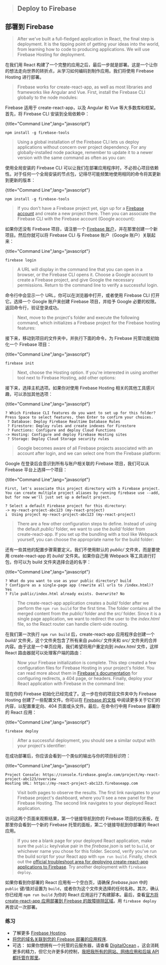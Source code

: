 > ## Deploy to Firebase

## 部署到 Firebase

> After we've built a full-fledged application in React, the final step is deployment. It is the tipping point of getting your ideas into the world, from learning how to code to producing applications. We will use Firebase Hosting for deployment.

在我们用 React 构建了一个完整的应用之后，最后一步就是部署。这是一个让你的想法走向世界的转折点，从学习如何编码到制作应用。我们将使用 Firebase Hosting 进行部署。

> Firebase works for create-react-app, as well as most libraries and frameworks like Angular and Vue. First, install the Firebase CLI globally to the node modules:

Firebase 适用于 create-react-app，以及 Angular 和 Vue 等大多数库和框架。首先，将 Firebase CLI 安装到全局依赖中：

{title="Command Line",lang="javascript"}
~~~~~~~
npm install -g firebase-tools
~~~~~~~

> Using a global installation of the Firebase CLI lets us deploy applications without concern over project dependency. For any globally-installed node package, remember to update it to a newer version with the same command as often as you can:

使用全局安装的 Firebase CLI 可以让我们在部署应用程序时，不必担心项目依赖性。对于任何一个全局安装的节点包，记得尽可能频繁地使用相同的命令将其更新到更新的版本：

{title="Command Line",lang="javascript"}
~~~~~~~
npm install -g firebase-tools
~~~~~~~

> If you don't have a Firebase project yet, sign up for a [Firebase account](https://console.firebase.google.com/) and create a new project there. Then you can associate the Firebase CLI with the Firebase account (Google account):

如果你还没有 Firebase 项目，请注册一个 [Firebase 账户](https://console.firebase.google.com/)，并在那里创建一个新项目。然后你就可以将 Firebase CLI 与 Firebase 账户（Google 账户）关联起来：

{title="Command Line",lang="javascript"}
~~~~~~~
firebase login
~~~~~~~

> A URL will display in the command line that you can open in a browser, or the Firebase CLI opens it. Choose a Google account to create a Firebase project, and give Google the necessary permissions. Return to the command line to verify a successful login.

命令行中会显示一个 URL，你可以在浏览器中打开，或者使用 Firebase CLI 打开它。选择一个 Google 账户来创建 Firebase 项目，并给予 Google 必要的权限。返回命令行，验证登录成功。

> Next, move to the project's folder and execute the following command, which initializes a Firebase project for the Firebase hosting features:

接下来，移动到项目的文件夹中，并执行下面的命令，为 Firebase 托管功能初始化一个 Firebase 项目：

{title="Command Line",lang="javascript"}
~~~~~~~
firebase init
~~~~~~~

> Next, choose the Hosting option. If you're interested in using another tool next to Firebase Hosting, add other options:

接下来，选择主机选项。如果你对使用 Firebase Hosting 相关的其他工具感兴趣，可以添加其他选项：

{title="Command Line",lang="javascript"}
~~~~~~~
? Which Firebase CLI features do you want to set up for this folder? Press Space to select features, then Enter to confirm your choices.
 ? Database: Deploy Firebase Realtime Database Rules
 ? Firestore: Deploy rules and create indexes for Firestore
 ? Functions: Configure and deploy Cloud Functions
-> Hosting: Configure and deploy Firebase Hosting sites
 ? Storage: Deploy Cloud Storage security rules
~~~~~~~

> Google becomes aware of all Firebase projects associated with an account after login, and we can select one from the Firebase platform:

Google 在登录后会意识到所有与账户相关联的 Firebase 项目，我们可以从 Firebase 平台上选择一个项目：

{title="Command Line",lang="javascript"}
~~~~~~~
First, let's associate this project directory with a Firebase project.
You can create multiple project aliases by running firebase use --add,
but for now we'll just set up a default project.

? Select a default Firebase project for this directory:
-> my-react-project-abc123 (my-react-project)
i  Using project my-react-project-abc123 (my-react-project)
~~~~~~~

> There are a few other configuration steps to define. Instead of using the default *public/* folder, we want to use the *build/* folder from create-react-app. If you set up the bundling with a tool like Webpack yourself, you can choose the appropriate name for the build folder:

还有一些其他的配置步骤需要定义。我们不使用默认的 *public/* 文件夹，而是要使用 create-react-app 的 *build/* 文件夹。如果你自己用 Webpack 等工具进行打包，你可以为 build 文件夹选择合适的名字：

{title="Command Line",lang="javascript"}
~~~~~~~
? What do you want to use as your public directory? build
? Configure as a single-page app (rewrite all urls to /index.html)? Yes
? File public/index.html already exists. Overwrite? No
~~~~~~~

> The create-react-app application creates a *build/* folder after we perform the `npm run build` for the first time. The folder contains all the merged content from the *public/* folder and the *src/* folder. Since it is a single page application, we want to redirect the user to the *index.html* file, so the React router can handle client-side routing.

在我们第一次执行 `npm run build` 后，create-react-app 应用程序会创建一个 *build/* 文件夹，这个文件夹包含了所有来自 *public/* 文件夹和 *src/* 文件夹的合并内容。由于这是一个单页应用，我们希望将用户重定向到 *index.html* 文件，这样 React 路由器就可以处理客户端的路由：

> Now your Firebase initialization is complete. This step created a few configuration files for Firebase Hosting in your project's folder. You can read more about them in [Firebase's documentation](https://firebase.google.com/docs/hosting/full-config) for configuring redirects, a 404 page, or headers. Finally, deploy your React application with Firebase in the command line:

现在你的 Firebase 初始化已经完成了。这一步在你的项目文件夹中为 Firebase Hosting 创建了一些配置文件。你可以在 [Firebase 的文档](https://firebase.google.com/docs/hosting/full-config) 中阅读更多关于它们的内容，以配置重定向、404 页面或头文件。最后，在命令行中用 Firebase 部署你的 React 应用：

{title="Command Line",lang="javascript"}
~~~~~~~
firebase deploy
~~~~~~~

> After a successful deployment, you should see a similar output with your project's identifier:

在成功部署后，你应该会看到一个类似的输出与你的项目标识符：

{title="Command Line",lang="javascript"}
~~~~~~~
Project Console: https://console.firebase.google.com/project/my-react-project-abc123/overview
Hosting URL: https://my-react-project-abc123.firebaseapp.com
~~~~~~~

> Visit both pages to observe the results. The first link navigates to your Firebase project's dashboard, where you'll see a new panel for the Firebase Hosting. The second link navigates to your deployed React application.

访问这两个页面来观察结果，第一个链接导航到你的 Firebase 项目的仪表板，在那里你会看到一个新的 Firebase 托管的面板，第二个链接导航到你部署的 React 应用。

> If you see a blank page for your deployed React application, make sure the `public` key/value pair in the *firebase.json* is set to `build`, or whichever name you chose for this folder. Second, verify you've run the build script for your React app with `npm run build`. Finally, check out the [official troubleshoot area for deploying create-react-app applications to Firebase](https://create-react-app.dev/docs/deployment). Try another deployment with `firebase deploy`.

如果你看到你部署的 React 应用有一个空白页，请确保 *firebase.json* 中的 `public` 键/值对设置为 `build`，或者你为这个文件夹选择的任何名称。其次，确认你已经用 `npm run build` 为你的 React 应用运行了构建脚本。最后，查看[官方将 create-react-app 应用部署到 Firebase 的故障排除区域](https://create-react-app.dev/docs/deployment)。用 `firebase deploy` 再尝试一次部署。

### 练习

* 了解更多 [Firebase Hosting](https://firebase.google.com/docs/hosting/).
* [将您的域名关联到您的 Firebase 部署的应用程序](https://firebase.google.com/docs/hosting/custom-domain).
* 可选： 如果你想拥有一个托管的云服务器，请查看 [DigitalOcean](https://m.do.co/c/fb27c90322f3) 。这会消耗更多的精力，但它允许更多的控制，[我把我所有的网站、网络应用和后端 API 都托管在那里](https://www.robinwieruch.de/deploy-applications-digital-ocean/)。
